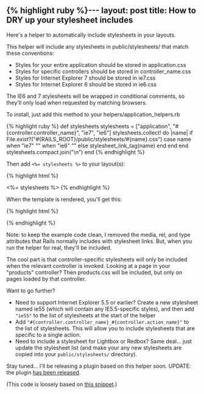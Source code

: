 {% highlight ruby %}--- 
layout: post
title: How to DRY up your stylesheet includes
---
Here's a helper to automatically include stylesheets in your layouts.

This helper will include any stylesheets in public/stylesheets/ that match these conventions:

+ Styles for your entire application should be stored in application.css
+ Styles for specific controllers should be stored in controller_name.css
+ Styles for Internet Explorer 7 should be stored in ie7.css
+ Styles for Internet Explorer 6 should be stored in ie6.css

The IE6 and 7 stylesheets will be wrapped in conditional comments, so they'll only load when requested by matching browsers.

To install, just add this method to your helpers/application_helpers.rb

{% highlight ruby %}
def stylesheets
  stylesheets = ["application", "#{controller.controller_name}", "ie7", "ie6"]
  stylesheets.collect! do |name| 
    if File.exist?("#{RAILS_ROOT}/public/stylesheets/#{name}.css")
      case name
      when "ie7"
        "<!--[if IE 7]>\n" + stylesheet_link_tag(name) + "\n<![endif]-->"
      when "ie6"
        "<!--[if IE 6]>\n" + stylesheet_link_tag(name) + "\n<![endif]-->"
      else
        stylesheet_link_tag(name)
      end
    end
  end
  stylesheets.compact.join("\n")
end
{% endhighlight %}

Then add <code>&lt;%= stylesheets %&gt;</code> to your layout(s):

{% highlight html %}
<html>
<head>
<title>the.rails.ist</title>
<%= stylesheets %>
</head>
<body>
</body>
</html>
{% endhighlight %}

When the template is rendered, you'll get this:

{% highlight html %}
<html>
<head>
<title>the.rails.ist</title>
<link href="/stylesheets/application.css?1170968897" />
<!--[if IE 7]>
<link href="/stylesheets/ie7.css?1170968897" />
<![endif]-->
<!--[if IE 6]>
<link href="/stylesheets/ie6.css?1170968897" />
<![endif]-->
</head>
<body>
</body>
</html>
{% endhighlight %}

Note: to keep the example code clean, I removed the media, rel, and type attributes that Rails normally includes with stylesheet links. But, when you run the helper for real, they'll be included.

The cool part is that controller-specific stylesheets will only be included when the relevant controller is invoked. Looking at a page in your "products" controller? Then products.css will be included, but only on pages loaded by that controller.

Want to go further?

+ Need to support Internet Explorer 5.5 or earlier? Create a new stylesheet named ie55 (which will contain any IE5.5-specific styles), and then add <code>"ie55"</code> to the list of stylesheets at the start of the helper
+ Add <code>"#{controller.controller_name}_#{controller.action_name}"</code> to the list of stylesheets. This will allow you to include stylesheets that are specific to a single action.
+ Need to include a stylesheet for Lightbox or Redbox? Same deal... just update the stylesheet list (and make your any new stylesheets are copied into your <code>public/stylesheets/</code> directory).

Stay tuned... I'll be releasing a plugin based on this helper soon. UPDATE: the plugin <a href="/2007/5/3/styler-stylesheets-made-easy">has been released</a>.

(This code is loosely based on <a href="http://www.bigbold.com/snippets/posts/show/509">this snippet</a>.)
